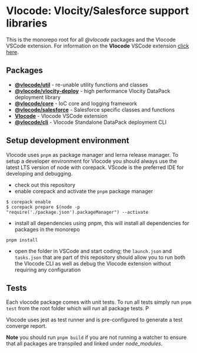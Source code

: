 # **Vlocode**: Vlocity/Salesforce support libraries

This is the monorepo root for all _@vlocode_ packages and the Vlocode VSCode extension. For information on the **Vlocode** VSCode extension [click here](packages/vscode-extension/README.md).

## Packages

-   [**@vlocode/util**](packages/util) - re-unable utility functions and classes
-   [**@vlocode/vlocity-deploy**](packages/vlocity-deploy) - high performance Vlocity DataPack deployment library
-   [**@vlocode/core**](packages/core) - IoC core and logging framework
-   [**@vlocode/salesforce**](packages/salesforce) - Salesforce specific classes and functions
-   [**Vlocode**](packages/vscode-extension) - Vlocode VSCode extension
-   [**@vlocode/cli**](packages/cli) - Vlocode Standalone DataPack deployment CLI

## Setup development environment

Vlocode uses `pnpm` as package manager and lerna release manager. To setup a developer environment for Vlocode you should always use the latest LTS version of node with corepack. VScode is the preferred IDE for developing and debugging.

-   check out this repository
-   enable corepack and activate the `pnpm` package manager

```shell
$ corepack enable
$ corepack prepare $(node -p "require('./package.json').packageManager") --activate
```

-   install all dependencies using pnpm, this will install all dependencies for packages in the monorepo

```shell
pnpm install
```

-   open the folder in VSCode and start coding; the `launch.json` and `tasks.json` that are part of this repository should allow you to run both the Vlocode CLI as well as debug the Vlocode extension without requiring any configuration

## Tests

Each vlocode package comes with unit tests. To run all tests simply run `pnpm test` from the root folder which will run all package tests. P

Vlocode uses jest as test runner and is pre-configured to generate a test converge report.

**Note** you should run `pnpm build` if you are not running a watcher to ensure that all packages are transpiled and linked under _node_modules_.
